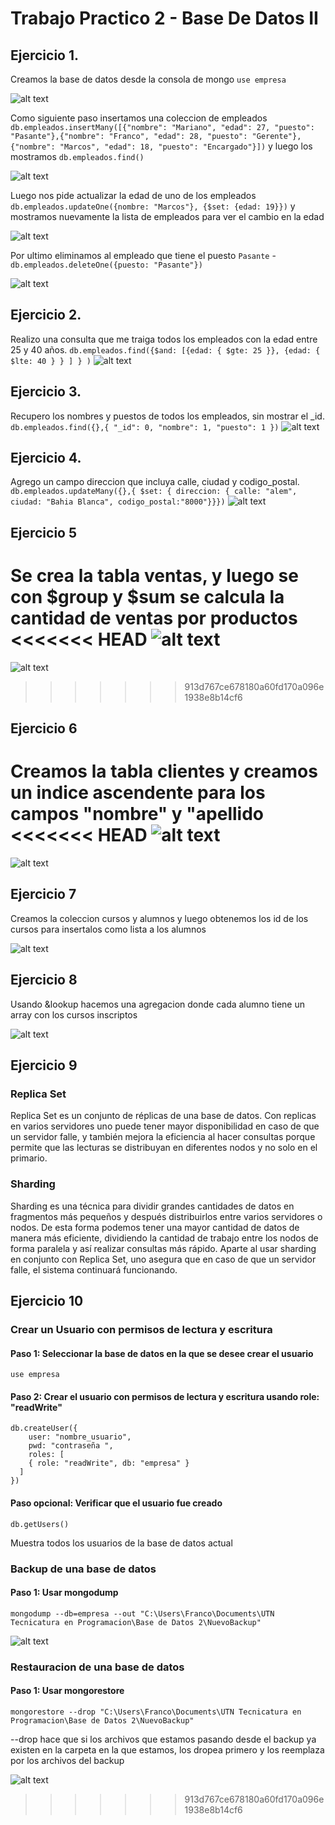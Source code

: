 # Trabajo Practico 2 - Base De Datos II

## Ejercicio 1.

Creamos la base de datos desde la consola de mongo ```use empresa```

![alt text](crearDBempresa.jpeg)


Como siguiente paso insertamos una coleccion de empleados ```db.empleados.insertMany([{"nombre": "Mariano", "edad": 27, "puesto": "Pasante"},{"nombre": "Franco", "edad": 28, "puesto": "Gerente"}, {"nombre": "Marcos", "edad": 18, "puesto": "Encargado"}])``` y luego los mostramos ```db.empleados.find()```

![alt text](insertVariosEmpleados.jpeg)


Luego nos pide actualizar la edad de uno de los empleados ```db.empleados.updateOne({nombre: "Marcos"}, {$set: {edad: 19}})``` y mostramos nuevamente la lista de empleados para ver el cambio en la edad

![alt text](updateEmpleado.jpeg)


Por ultimo eliminamos al empleado que tiene el puesto `Pasante` - ```db.empleados.deleteOne({puesto: "Pasante"})```

![alt text](deleteEmpleado.jpeg)

## Ejercicio 2.

Realizo una consulta que me traiga todos los empleados con la edad entre 25 y 40 años. ```db.empleados.find({$and: [{edad: { $gte: 25 }}, {edad: { $lte: 40 } } ] } )```
![alt text](busquedaOperadores.jpeg)

## Ejercicio 3.

Recupero los nombres y puestos de todos los empleados, sin mostrar el _id. ```db.empleados.find({},{ "_id": 0, "nombre": 1, "puesto": 1 })```
![alt text](punto3.PNG)

## Ejercicio 4.

Agrego un campo direccion que incluya calle, ciudad y codigo_postal. ```db.empleados.updateMany({},{ $set: { direccion: { calle: "alem", ciudad: "Bahia Blanca", codigo_postal:"8000"}}})```
![alt text](punto4.PNG)

## Ejercicio 5

Se crea la tabla ventas, y luego se con $group y $sum se calcula la cantidad de ventas por productos
<<<<<<< HEAD
![alt text](Punto5.png)
=======

![alt text](Punto5TP2.png)
>>>>>>> 913d767ce678180a60fd170a096e1938e8b14cf6

## Ejercicio 6

Creamos la tabla clientes y creamos un indice ascendente para los campos "nombre" y "apellido
<<<<<<< HEAD
![alt text](Punto6.png)
=======

![alt text](Punto6TP2.png)

## Ejercicio 7

Creamos la coleccion cursos y alumnos y luego obtenemos los id de los cursos para insertalos como lista a los alumnos

![alt text](punto7tp2.png)

## Ejercicio 8

Usando &lookup hacemos una agregacion donde cada alumno tiene un array con los cursos inscriptos

![alt text](punto8tp2.png)

## Ejercicio 9

### Replica Set
Replica Set es un conjunto de réplicas de una base de datos. Con replicas en varios servidores uno puede tener mayor disponibilidad en caso de que un servidor falle, y también mejora la eficiencia al hacer consultas porque permite que las lecturas se distribuyan en diferentes nodos y no solo en el primario.

### Sharding
Sharding es una técnica para dividir grandes cantidades de datos en fragmentos más pequeños y después distribuirlos entre varios servidores o nodos. De esta forma podemos tener una mayor cantidad de datos de manera más eficiente, dividiendo la cantidad de trabajo entre los nodos de forma paralela y así realizar consultas más rápido. Aparte al usar sharding en conjunto con Replica Set, uno asegura que en caso de que un servidor falle, el sistema continuará funcionando.

## Ejercicio 10

### Crear un Usuario con permisos de lectura y escritura
#### Paso 1: Seleccionar la base de datos en la que se desee crear el usuario
`use empresa`
#### Paso 2: Crear el usuario con permisos de lectura y escritura usando role: "readWrite"

```
db.createUser({
    user: "nombre_usuario",
    pwd: "contraseña ",
    roles: [
    { role: "readWrite", db: "empresa" }
  ]
})
```
#### Paso  opcional: Verificar que el usuario fue creado
`db.getUsers()`

Muestra todos los usuarios de la base de datos actual
### Backup de una base de datos
#### Paso 1: Usar mongodump
```mongodump --db=empresa --out "C:\Users\Franco\Documents\UTN Tecnicatura en Programacion\Base de Datos 2\NuevoBackup"```

![alt text](DumpNuevoBackUp.jpg)

### Restauracion de una base de datos
#### Paso 1: Usar mongorestore
```mongorestore --drop "C:\Users\Franco\Documents\UTN Tecnicatura en Programacion\Base de Datos 2\NuevoBackup"```

--drop hace que si los archivos que estamos pasando desde el backup ya existen en la carpeta en la que estamos, los dropea primero y los reemplaza por los archivos del backup

![alt text](DropYRestoreNuevoBacukup.jpg)

>>>>>>> 913d767ce678180a60fd170a096e1938e8b14cf6

